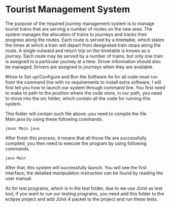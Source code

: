 # Tourist Management System
The purpose of the required journey management system is to manage tourist trains that are serving a number of routes on the new area. The system manages the allocation of trains to journeys and tracks their progress along the routes. Each route is served by a timetable, which states the times at which a train will depart from designated train stops along the route. A single outward and return trip on the timetable is known as a journey. Each route may be served by a number of trains, but only one train is assigned to a particular journey at a time. Driver information should also be managed. Drivers are assigned to journeys when they are available.

#How to Set up/Configure and Run the Software
As for all code must run from the command line with no requirements to install extra software, I will first tell you how to launch our system through command line.
You first need to make to path to the position where the code store, in our path, you need to move into the src folder, which contain all the code for running this system.

This folder will contain such file above; you need to compile the file Main.java by using these following commands.

`javac Main.java`

After finish this process, it means that all those file are successfully compiled, you then need to execute the program by using following commands.

`java Main`

After that, this system will successfully launch. You will see the first interface; the detailed manipulation instruction can be found by reading the user manual.

As for test programs, which is in the test folder, due to we use JUnit as test tool, if you want to run our testing programs, you need add this folder to the eclipse project and add JUnit 4 packet to the project and run these tests.
